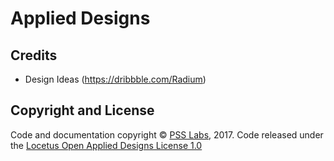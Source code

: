 # Applied Designs


## Credits

- Design Ideas (https://dribbble.com/Radium) 

## Copyright and License

Code and documentation copyright © [PSS Labs](https://www.locetus.io/), 2017. Code released under the [Locetus Open Applied Designs License 1.0](https://github.com/locetus/applied-designs/blob/master/LICENSE)
